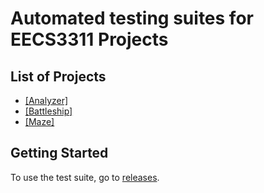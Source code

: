 # Automated testing suites for EECS3311 Projects

## List of Projects

* [[Analyzer]](/Analyzer)
* [[Battleship]](/Battleship)
* [[Maze]](/Maze)

## Getting Started

To use the test suite, go to [releases](https://github.com/MaxsLi/EECS3311AutomatedTesting/releases).
